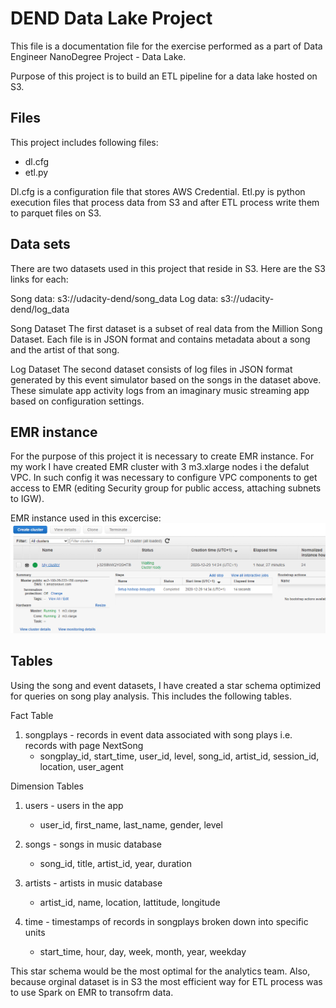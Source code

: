 # DEND Data Lake Project
This file is a documentation file for the exercise performed as a part of Data Engineer NanoDegree Project - Data Lake. 

Purpose of this project is to build an ETL pipeline for a data lake hosted on S3. 

## Files
This project includes following files:
 - dl.cfg 
 - etl.py 

 
Dl.cfg is a configuration file that stores AWS Credential.
Etl.py is python execution files that process data from S3 and after ETL process write them to parquet files on S3.


## Data sets
There are two datasets used in this project that reside in S3. Here are the S3 links for each:

Song data: s3://udacity-dend/song_data
Log data: s3://udacity-dend/log_data

Song Dataset
The first dataset is a subset of real data from the Million Song Dataset. Each file is in JSON format and contains metadata about a song and the artist of that song. 

Log Dataset
The second dataset consists of log files in JSON format generated by this event simulator based on the songs in the dataset above. These simulate app activity logs from an imaginary music streaming app based on configuration settings.

## EMR instance
For the purpose of this project it is necessary to create EMR instance. For my work I have created EMR cluster with 3 m3.xlarge nodes i the defalut VPC. In such config it was necessary to configure VPC components to get access to EMR (editing Security group for public access, attaching subnets to IGW). 

EMR instance used in this excercise:
![alt text](https://github.com/matpl2/DEND_DATALAKE/blob/main/pict/emr.png)

## Tables
Using the song and event datasets, I have created a star schema optimized for queries on song play analysis. This includes the following tables.

Fact Table
1. songplays - records in event data associated with song plays i.e. records with page NextSong
   * songplay_id, start_time, user_id, level, song_id, artist_id, session_id, location, user_agent
   
Dimension Tables
1. users - users in the app
   * user_id, first_name, last_name, gender, level
   
2. songs - songs in music database
   * song_id, title, artist_id, year, duration
   
3. artists - artists in music database
    * artist_id, name, location, lattitude, longitude
    
4. time - timestamps of records in songplays broken down into specific units
    * start_time, hour, day, week, month, year, weekday
    

This star schema would be the most optimal for the analytics team. Also, because orginal dataset is in S3 the most efficient way for ETL process was to use Spark on EMR to transofrm data.
